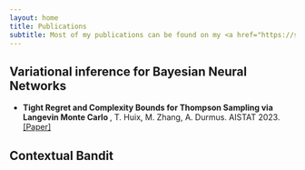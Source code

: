 ```yaml
---
layout: home
title: Publications
subtitle: Most of my publications can be found on my <a href="https://scholar.google.com/citations?user=TvJOtQwAAAAJ&hl=fr">Google scholar profile</a>, below they are classified by themes.
---
```


## Variational inference for Bayesian Neural Networks
- <b> Tight Regret and Complexity Bounds for Thompson Sampling via Langevin Monte Carlo </b>, T. Huix, M. Zhang, A. Durmus. AISTAT 2023. <a href="https://proceedings.mlr.press/v206/huix23a/huix23a.pdf">[Paper]</a>

## Contextual Bandit

## 

